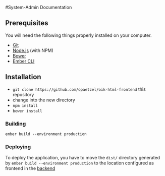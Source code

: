#System-Admin Documentation


## Prerequisites

You will need the following things properly installed on your computer.

* [Git](http://git-scm.com/)
* [Node.js](http://nodejs.org/) (with NPM)
* [Bower](http://bower.io/)
* [Ember CLI](http://ember-cli.com/)

## Installation

* `git clone https://github.com/opaetzel/oik-html-frontend` this repository
* change into the new directory
* `npm install`
* `bower install`

### Building

`ember build --environment production`

### Deploying

To deploy the application, you have to move the `dist/` directory generated by `ember build --environment production` to the location configured as frontend in the [backend](https://github.com/opaetzel/oik-backend)
